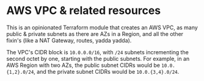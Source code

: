 AWS VPC & related resources
===========================

This is an opinionated Terraform module that creates an AWS VPC, as many public
& private subnets as there are AZs in a Region, and all the other fixin's (like
a NAT Gateway, routes, yadda yadda).

The VPC's CIDR block is `10.0.0.0/16`, with `/24` subnets incrementing the
second octet by one, starting with the public subnets. For example, in an AWS
Region with two AZs, the public subnet CIDRs would be `10.0.{1,2}.0/24`, and the
private subnet CIDRs would be `10.0.{3,4}.0/24`.
